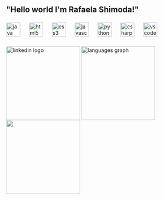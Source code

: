 <h2 align="left">"Hello world I'm Rafaela Shimoda!"</h2>

###

<div align="left" height="200">
  <img src="https://cdn.jsdelivr.net/gh/devicons/devicon/icons/java/java-original.svg" height="38" alt="java logo"  />
  <img width="16" />
  <img src="https://cdn.jsdelivr.net/gh/devicons/devicon/icons/html5/html5-original.svg" height="38" alt="html5 logo"  />
  <img width="16" />
  <img src="https://cdn.jsdelivr.net/gh/devicons/devicon/icons/css3/css3-original.svg" height="38" alt="css3 logo"  />
  <img width="16" />
  <img src="https://cdn.jsdelivr.net/gh/devicons/devicon/icons/javascript/javascript-original.svg" height="38" alt="javascript logo"  />
  <img width="16" />
  <img src="https://cdn.jsdelivr.net/gh/devicons/devicon/icons/python/python-original.svg" height="38" alt="python logo"  />
  <img width="16" />
  <img src="https://cdn.jsdelivr.net/gh/devicons/devicon/icons/csharp/csharp-original.svg" height="38" alt="csharp logo"  />
  <img width="16" />
  <img src="https://cdn.jsdelivr.net/gh/devicons/devicon/icons/vscode/vscode-original.svg" height="38" alt="vscode logo"  />
</div>

###

<div align="left">
  <img align="left" height="200" src="https://img.shields.io/static/v1?message=LinkedIn&logo=linkedin&label=&color=0077B5&logoColor=white&labelColor=&style=for-the-badge" height="40" alt="linkedin logo"  />
</div>

###

<div align="left">
  <img align="left" height="200" src="https://github-readme-stats.vercel.app/api/top-langs?username=RafaShi&locale=pt-br&hide_title=false&layout=compact&card_width=320&langs_count=5&theme=dracula&hide_border=false&order=2" height="150" alt="languages graph"  />
</div>

###

<img align="write" height="200" src="https://i.pinimg.com/originals/ac/39/58/ac3958e3e82f09c3d19facba53badd93.gif"  />

###
